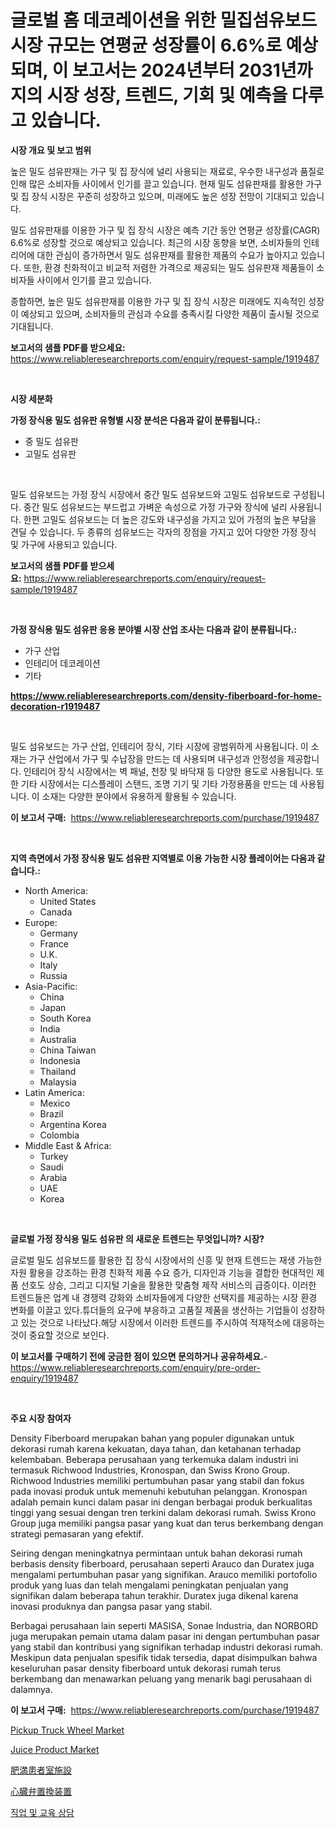 <p><h1>글로벌 홈 데코레이션을 위한 밀집섬유보드 시장 규모는 연평균 성장률이 6.6%로 예상되며, 이 보고서는 2024년부터 2031년까지의 시장 성장, 트렌드, 기회 및 예측을 다루고 있습니다.</h1></p><p><strong>시장 개요 및 보고 범위</strong></p>
<p><p>높은 밀도 섬유판재는 가구 및 집 장식에 널리 사용되는 재료로, 우수한 내구성과 품질로 인해 많은 소비자들 사이에서 인기를 끌고 있습니다. 현재 밀도 섬유판재를 활용한 가구 및 집 장식 시장은 꾸준히 성장하고 있으며, 미래에도 높은 성장 전망이 기대되고 있습니다. </p><p>밀도 섬유판재를 이용한 가구 및 집 장식 시장은 예측 기간 동안 연평균 성장률(CAGR) 6.6%로 성장할 것으로 예상되고 있습니다. 최근의 시장 동향을 보면, 소비자들의 인테리어에 대한 관심이 증가하면서 밀도 섬유판재를 활용한 제품의 수요가 높아지고 있습니다. 또한, 환경 친화적이고 비교적 저렴한 가격으로 제공되는 밀도 섬유판재 제품들이 소비자들 사이에서 인기를 끌고 있습니다. </p><p>종합하면, 높은 밀도 섬유판재를 이용한 가구 및 집 장식 시장은 미래에도 지속적인 성장이 예상되고 있으며, 소비자들의 관심과 수요를 충족시킬 다양한 제품이 출시될 것으로 기대됩니다.</p></p>
<p><strong>보고서의 샘플 PDF를 받으세요:</strong> <a href="https://www.reliableresearchreports.com/enquiry/request-sample/1919487">https://www.reliableresearchreports.com/enquiry/request-sample/1919487</a></p>
<p>&nbsp;</p>
<p><strong>시장 세분화</strong></p>
<p><strong>가정 장식용 밀도 섬유판 유형별 시장 분석은 다음과 같이 분류됩니다.:</strong></p>
<p><ul><li>중 밀도 섬유판</li><li>고밀도 섬유판</li></ul></p>
<p>&nbsp;</p>
<p><p>밀도 섬유보드는 가정 장식 시장에서 중간 밀도 섬유보드와 고밀도 섬유보드로 구성됩니다. 중간 밀도 섬유보드는 부드럽고 가벼운 속성으로 가정 가구와 장식에 널리 사용됩니다. 한편 고밀도 섬유보드는 더 높은 강도와 내구성을 가지고 있어 가정의 높은 부담을 견딜 수 있습니다. 두 종류의 섬유보드는 각자의 장점을 가지고 있어 다양한 가정 장식 및 가구에 사용되고 있습니다.</p></p>
<p><strong>보고서의 샘플 PDF를 받으세요:</strong>&nbsp;<a href="https://www.reliableresearchreports.com/enquiry/request-sample/1919487">https://www.reliableresearchreports.com/enquiry/request-sample/1919487</a></p>
<p>&nbsp;</p>
<p><strong> 가정 장식용 밀도 섬유판 응용 분야별 시장 산업 조사는 다음과 같이 분류됩니다.:</strong></p>
<p><ul><li>가구 산업</li><li>인테리어 데코레이션</li><li>기타</li></ul></p>
<p><strong><a href="https://www.reliableresearchreports.com/density-fiberboard-for-home-decoration-r1919487">https://www.reliableresearchreports.com/density-fiberboard-for-home-decoration-r1919487</a></strong></p>
<p>&nbsp;</p>
<p><p>밀도 섬유보드는 가구 산업, 인테리어 장식, 기타 시장에 광범위하게 사용됩니다. 이 소재는 가구 산업에서 가구 및 수납장을 만드는 데 사용되며 내구성과 안정성을 제공합니다. 인테리어 장식 시장에서는 벽 패널, 천장 및 바닥재 등 다양한 용도로 사용됩니다. 또한 기타 시장에서는 디스플레이 스탠드, 조명 기기 및 기타 가정용품을 만드는 데 사용됩니다. 이 소재는 다양한 분야에서 유용하게 활용될 수 있습니다.</p></p>
<p><strong>이 보고서 구매:</strong>&nbsp; <a href="https://www.reliableresearchreports.com/purchase/1919487">https://www.reliableresearchreports.com/purchase/1919487</a></p>
<p>&nbsp;</p>
<p><strong>지역 측면에서 가정 장식용 밀도 섬유판 지역별로 이용 가능한 시장 플레이어는 다음과 같습니다.:</strong></p>
<p><ul>
    <li>
        North America:
        <ul>
            <li>United States</li>
            <li>Canada</li>
        </ul>
    </li>
    <li>
        Europe:
        <ul>
            <li>Germany</li>
            <li>France</li>
            <li>U.K.</li>
            <li>Italy</li>
            <li>Russia</li>
        </ul>
    </li>
    <li>
        Asia-Pacific:
        <ul>
            <li>China</li>
            <li>Japan</li>
            <li>South Korea</li>
            <li>India</li>
            <li>Australia</li>
            <li>China Taiwan</li>
            <li>Indonesia</li>
            <li>Thailand</li>
            <li>Malaysia</li>
        </ul>
    </li>
    <li>
        Latin America:
        <ul>
            <li>Mexico</li>
            <li>Brazil</li>
            <li>Argentina Korea</li>
            <li>Colombia</li>
        </ul>
    </li>
    <li>
        Middle East & Africa:
        <ul>
            <li>Turkey</li>
            <li>Saudi</li>
            <li>Arabia</li>
            <li>UAE</li>
            <li>Korea</li>
        </ul>
    </li>
    </ul></p>
<p>&nbsp;</p>
<p><strong>글로벌 가정 장식용 밀도 섬유판 의 새로운 트렌드는 무엇입니까? 시장?</strong></p>
<p><p>글로벌 밀도 섬유보드를 활용한 집 장식 시장에서의 신흥 및 현재 트렌드는 재생 가능한 자원 활용을 강조하는 환경 친화적 제품 수요 증가, 디자인과 기능을 결합한 현대적인 제품 선호도 상승, 그리고 디지털 기술을 활용한 맞춤형 제작 서비스의 급증이다. 이러한 트렌드들은 업계 내 경쟁력 강화와 소비자들에게 다양한 선택지를 제공하는 시장 환경 변화를 이끌고 있다.튜더들의 요구에 부응하고 고품질 제품을 생산하는 기업들이 성장하고 있는 것으로 나타났다.해당 시장에서 이러한 트렌드를 주시하여 적재적소에 대응하는 것이 중요할 것으로 보인다.</p></p>
<p><strong>이 보고서를 구매하기 전에 궁금한 점이 있으면 문의하거나 공유하세요.</strong>- <a href="https://www.reliableresearchreports.com/enquiry/pre-order-enquiry/1919487">https://www.reliableresearchreports.com/enquiry/pre-order-enquiry/1919487</a></p>
<p>&nbsp;</p>
<p><strong>주요 시장 참여자</strong></p>
<p><p>Density Fiberboard merupakan bahan yang populer digunakan untuk dekorasi rumah karena kekuatan, daya tahan, dan ketahanan terhadap kelembaban. Beberapa perusahaan yang terkemuka dalam industri ini termasuk Richwood Industries, Kronospan, dan Swiss Krono Group. Richwood Industries memiliki pertumbuhan pasar yang stabil dan fokus pada inovasi produk untuk memenuhi kebutuhan pelanggan. Kronospan adalah pemain kunci dalam pasar ini dengan berbagai produk berkualitas tinggi yang sesuai dengan tren terkini dalam dekorasi rumah. Swiss Krono Group juga memiliki pangsa pasar yang kuat dan terus berkembang dengan strategi pemasaran yang efektif.</p><p>Seiring dengan meningkatnya permintaan untuk bahan dekorasi rumah berbasis density fiberboard, perusahaan seperti Arauco dan Duratex juga mengalami pertumbuhan pasar yang signifikan. Arauco memiliki portofolio produk yang luas dan telah mengalami peningkatan penjualan yang signifikan dalam beberapa tahun terakhir. Duratex juga dikenal karena inovasi produknya dan pangsa pasar yang stabil.</p><p>Berbagai perusahaan lain seperti MASISA, Sonae Industria, dan NORBORD juga merupakan pemain utama dalam pasar ini dengan pertumbuhan pasar yang stabil dan kontribusi yang signifikan terhadap industri dekorasi rumah. Meskipun data penjualan spesifik tidak tersedia, dapat disimpulkan bahwa keseluruhan pasar density fiberboard untuk dekorasi rumah terus berkembang dan menawarkan peluang yang menarik bagi perusahaan di dalamnya.</p></p>
<p><strong>이 보고서 구매:</strong>&nbsp;&nbsp;<a href="https://www.reliableresearchreports.com/purchase/1919487">https://www.reliableresearchreports.com/purchase/1919487</a></p>
<p><p><a href="https://github.com/HenrietteMills1/Market-Research-Report-List-1/blob/main/pickup-truck-wheel-market.md">Pickup Truck Wheel Market</a></p><p><a href="https://issuu.com/reportprime-2/docs/juice-product-market-size-2030.pptx">Juice Product Market</a></p><p><a href="https://github.com/deonnorth8/Market-Research-Report-List-1/blob/main/8190062113158.md">肥満患者室施設</a></p><p><a href="https://github.com/Sophiaard2003/Market-Research-Report-List-2/blob/main/3414180113157.md">心臓弁置換装置</a></p><p><a href="https://github.com/garnett961902/Market-Research-Report-List-1/blob/main/3073196110743.md">직업 및 교육 상담</a></p></p>